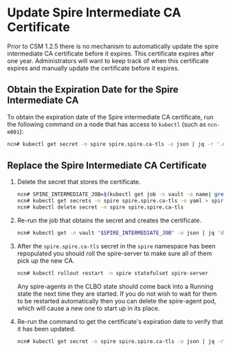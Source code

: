 # Update Spire Intermediate CA Certificate

Prior to CSM 1.2.5 there is no mechanism to automatically update the spire
intermediate CA certificate before it expires. This certificate expires after
one year. Administrators will want to keep track of when this certificate
expires and manually update the certificate before it expires.

## Obtain the Expiration Date for the Spire Intermediate CA

To obtain the expiration date of the Spire intermediate CA certificate, run the
following command on a node that has access to `kubectl` (such as `ncn-m001`):

```bash
ncn# kubectl get secret -n spire spire.spire.ca-tls -o json | jq -r '.data."tls.crt" | @base64d' | openssl x509 -noout -enddate
```

## Replace the Spire Intermediate CA Certificate

1. Delete the secret that stores the certificate.

   ```bash
   ncn# SPIRE_INTERMEDIATE_JOB=$(kubectl get job -n vault -o name| grep 'spire-intermediate' | tail -n1)
   ncn# kubectl get secrets -n spire spire.spire.ca-tls -o yaml > spire.spire.ca-tls.yaml.bak
   ncn# kubectl delete secret -n spire spire.spire.ca-tls
   ```

1. Re-run the job that obtains the secret and creates the certificate.

   ```bash
   ncn# kubectl get -n vault "$SPIRE_INTERMEDIATE_JOB" -o json | jq 'del(.spec.selector,.spec.template.metadata.labels)' | kubectl replace --force -f -
   ```

1. After the `spire.spire.ca-tls` secret in the `spire` namespace has been
   repopulated you should roll the spire-server to make sure all of them pick up
   the new CA.

   ```bash
   ncn# kubectl rollout restart -n spire statefulset spire-server
   ```

   Any spire-agents in the CLBO state should come back into a Running state the
   next time they are started. If you do not wish to wait for them to be restarted
   automatically then you can delete the spire-agent pod, which will cause a new
   one to start up in its place.

1. Re-run the command to get the certificate's expiration date to verify that
   it has been updated.

   ```bash
   ncn# kubectl get secret -n spire spire.spire.ca-tls -o json | jq -r '.data."tls.crt" | @base64d' | openssl x509 -noout -enddate
   ```
